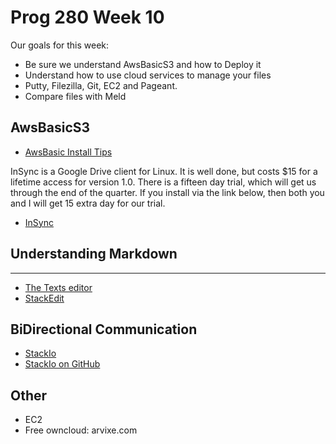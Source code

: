 Prog 280 Week 10
================

Our goals for this week:

- Be sure we understand AwsBasicS3 and how to Deploy it
- Understand how to use cloud services to manage your files
- Putty, Filezilla, Git, EC2 and Pageant.
- Compare files with Meld

## AwsBasicS3

- [AwsBasic Install Tips](https://s3.amazonaws.com/bucket01.elvenware.com/CloudNotes/CopyToS3Part01.html)

InSync is a Google Drive client for Linux. It is well done, but costs $15
for a lifetime access for version 1.0. There is a fifteen day trial, which
will get us through the end of the quarter. If you install via the link 
below, then both you and I will get 15 extra day for our trial.

- [InSync](https://www.insynchq.com/r/110259612177338405311)

## Understanding Markdown
----------------------

- [The Texts editor](http://www.texts.io/)
- [StackEdit](https://stackedit.io/)
 
## BiDirectional Communication

- [StackIo](http://stackio.dotcloud.com/)
- [StackIo on GitHub](https://github.com/dotcloud/stack.io)

## Other

-   EC2
-   Free owncloud: arvixe.com


